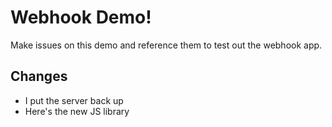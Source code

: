 # Webhook Demo!


Make issues on this demo and reference them to test out the webhook app.

## Changes

- I put the server back up
- Here's the new JS library
